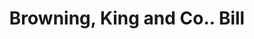---
doi: 10.7916/D83F61SF
date_other: '1890'
date_other_textual: 1890-1899
form: printed ephemera
genre:
- Invoices
name:
- Browning, King and Co.
object_in_context_url: https://biggert.cul.columbia.edu/items/view/ave_biggert_01278
subject_hierarchical_geographic:
- Cleveland, Ohio, United States
subject_name:
- Browning, King and Co.
title: Browning, King and Co.. Bill
sort_title: Browning, King and Co.. Bill
call_number: ave_biggert_01278
coordinates:
- 41.48222222222223,-81.66972222222223
pid: ave_biggert_01278
identifiers: ave_biggert_01278
thumbnail: https://derivativo-3.library.columbia.edu/iiif/2/ldpd:343321/full/!256,256/0/native.jpg
permalink: /biggert/ave_biggert_01278/
layout: iiif-image-page
---